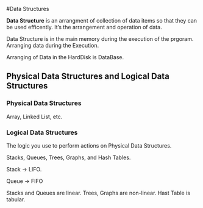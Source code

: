 #Data Structures

**Data Structure** is an arrangment of collection of data items so that they can be used efficently. It’s the arrangement and operation of data.

Data Structure is in the main memory during the execution of the prgoram. Arranging data during the Execution.

Arranging of Data in the HardDisk is DataBase.

## Physical Data Structures and Logical Data Structures

### Physical Data Structures

Array, Linked List, etc. 

### Logical Data Structures

The logic you use to perform actions on Physical Data Structures.

Stacks, Queues, Trees, Graphs, and Hash Tables.

Stack → LIFO. 

Queue → FIFO

Stacks and Queues are linear. Trees, Graphs are non-linear. Hast Table is tabular.
